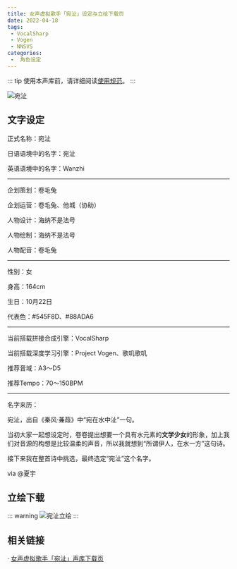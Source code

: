 ```yaml
---
title: 女声虚拟歌手「宛沚」设定与立绘下载页
date: 2022-04-18
tags:
 - VocalSharp
 - Vogen
 - NNSVS
categories:
 -  角色设定
---
```


::: tip
使用本声库前，请详细阅读[使用规范](https://vocalsynths.vercel.app/blogs/ReadMe/2022/220401.html)。
:::

![宛沚](/wanzhi-banner.png)

文字设定
----
正式名称：宛沚

日语语境中的名字：宛沚

英语语境中的名字：Wanzhi

----

企划策划：卷毛兔

企划运营：卷毛兔、他城（协助）

人物设计：海纳不是法号

人物绘制：海纳不是法号

人物配音：卷毛兔

----

性别：女

身高：164cm

生日：10月22日

代表色：#545F8D、#88ADA6

----

当前搭载拼接合成引擎：VocalSharp

当前搭载深度学习引擎：Project Vogen、歌叽歌叽

推荐音域：A3～D5

推荐Tempo：70～150BPM

----

名字来历：

宛沚，出自《秦风·蒹葭》中“宛在水中沚”一句。

当初大家一起想设定时，卷卷提出想要一个具有水元素的**文学少女**的形象，加上我们对音源的构想是比较温柔的声音，所以我就想到“所谓伊人，在水一方”这句诗。

接下来我在整首诗中挑选，最终选定“宛沚”这个名字。

via @夏宇

立绘下载
----
::: warning
![宛沚立绘](/wanzhi-illust-hina.png)
:::

相关链接
----
· [女声虚拟歌手「宛沚」声库下载页](https://vocalsynths.vercel.app/blogs/VoicebankDistribute/2022/220418.html)
